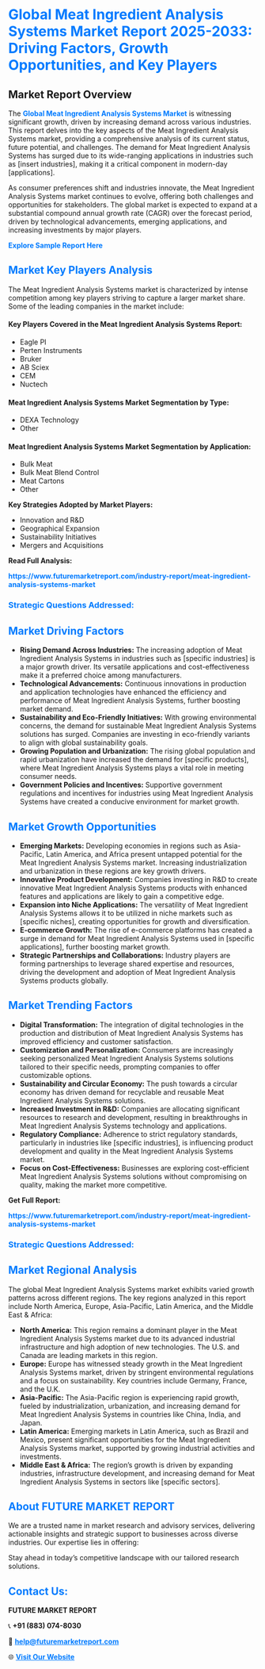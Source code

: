 <h1 style="color: #007BFF;">Global Meat Ingredient Analysis Systems Market Report 2025-2033: Driving Factors, Growth Opportunities, and Key Players</h1>

<section id="overview">
<h2>Market Report Overview</h2>
<p>The <a href="https://www.futuremarketreport.com/industry-report/meat-ingredient-analysis-systems-market" style="color: #007BFF; text-decoration: none;"><strong>Global Meat Ingredient Analysis Systems Market</strong></a> is witnessing significant growth, driven by increasing demand across various industries. This report delves into the key aspects of the Meat Ingredient Analysis Systems market, providing a comprehensive analysis of its current status, future potential, and challenges. The demand for Meat Ingredient Analysis Systems has surged due to its wide-ranging applications in industries such as [insert industries], making it a critical component in modern-day [applications].</p>
<p>As consumer preferences shift and industries innovate, the Meat Ingredient Analysis Systems market continues to evolve, offering both challenges and opportunities for stakeholders. The global market is expected to expand at a substantial compound annual growth rate (CAGR) over the forecast period, driven by technological advancements, emerging applications, and increasing investments by major players.</p>
</section>

<section id="overview">
<p><a href="https://www.futuremarketreport.com/request-sample/reportId=35622" style="color: #007BFF; text-decoration: none;"><strong>Explore Sample Report Here</strong></a></p>
</section>

<section id="key-players">
<h2 style="color: #007BFF;">Market Key Players Analysis</h2>
<p>The Meat Ingredient Analysis Systems market is characterized by intense competition among key players striving to capture a larger market share. Some of the leading companies in the market include:</p>
<h4>Key Players Covered in the Meat Ingredient Analysis Systems Report:</h4>
<ul><li>Eagle PI</li><li>Perten Instruments</li><li>Bruker</li><li>AB Sciex</li><li>CEM</li><li>Nuctech</li></ul>
<h4>Meat Ingredient Analysis Systems Market Segmentation by Type:</h4>
<ul><li>DEXA Technology</li><li>Other</li></ul>

<h4>Meat Ingredient Analysis Systems Market Segmentation by Application:</h4>
<ul><li>Bulk Meat</li><li>Bulk Meat Blend Control</li><li>Meat Cartons</li><li>Other</li></ul>
<p><strong>Key Strategies Adopted by Market Players:</strong></p>
<ul>
<li>Innovation and R&D</li>
<li>Geographical Expansion</li>
<li>Sustainability Initiatives</li>
<li>Mergers and Acquisitions</li>
</ul>
</section>

<section>
<p><strong>Read Full Analysis: </strong></p><a href="https://www.futuremarketreport.com/industry-report/meat-ingredient-analysis-systems-market" style="color: #007BFF; text-decoration: none;"><strong>https://www.futuremarketreport.com/industry-report/meat-ingredient-analysis-systems-market</strong></a>
<h3 style="color: #007BFF;">Strategic Questions Addressed:</h3>
</section>

<section id="driving-factors">
<h2 style="color: #007BFF;">Market Driving Factors</h2>
<ul>
<li><strong>Rising Demand Across Industries:</strong> The increasing adoption of Meat Ingredient Analysis Systems in industries such as [specific industries] is a major growth driver. Its versatile applications and cost-effectiveness make it a preferred choice among manufacturers.</li>
<li><strong>Technological Advancements:</strong> Continuous innovations in production and application technologies have enhanced the efficiency and performance of Meat Ingredient Analysis Systems, further boosting market demand.</li>
<li><strong>Sustainability and Eco-Friendly Initiatives:</strong> With growing environmental concerns, the demand for sustainable Meat Ingredient Analysis Systems solutions has surged. Companies are investing in eco-friendly variants to align with global sustainability goals.</li>
<li><strong>Growing Population and Urbanization:</strong> The rising global population and rapid urbanization have increased the demand for [specific products], where Meat Ingredient Analysis Systems plays a vital role in meeting consumer needs.</li>
<li><strong>Government Policies and Incentives:</strong> Supportive government regulations and incentives for industries using Meat Ingredient Analysis Systems have created a conducive environment for market growth.</li>
</ul>
</section>

<section id="growth-opportunities">
<h2 style="color: #007BFF;">Market Growth Opportunities</h2>
<ul>
<li><strong>Emerging Markets:</strong> Developing economies in regions such as Asia-Pacific, Latin America, and Africa present untapped potential for the Meat Ingredient Analysis Systems market. Increasing industrialization and urbanization in these regions are key growth drivers.</li>
<li><strong>Innovative Product Development:</strong> Companies investing in R&D to create innovative Meat Ingredient Analysis Systems products with enhanced features and applications are likely to gain a competitive edge.</li>
<li><strong>Expansion into Niche Applications:</strong> The versatility of Meat Ingredient Analysis Systems allows it to be utilized in niche markets such as [specific niches], creating opportunities for growth and diversification.</li>
<li><strong>E-commerce Growth:</strong> The rise of e-commerce platforms has created a surge in demand for Meat Ingredient Analysis Systems used in [specific applications], further boosting market growth.</li>
<li><strong>Strategic Partnerships and Collaborations:</strong> Industry players are forming partnerships to leverage shared expertise and resources, driving the development and adoption of Meat Ingredient Analysis Systems products globally.</li>
</ul>
</section>

<section id="trending-factors">
<h2 style="color: #007BFF;">Market Trending Factors</h2>
<ul>
<li><strong>Digital Transformation:</strong> The integration of digital technologies in the production and distribution of Meat Ingredient Analysis Systems has improved efficiency and customer satisfaction.</li>
<li><strong>Customization and Personalization:</strong> Consumers are increasingly seeking personalized Meat Ingredient Analysis Systems solutions tailored to their specific needs, prompting companies to offer customizable options.</li>
<li><strong>Sustainability and Circular Economy:</strong> The push towards a circular economy has driven demand for recyclable and reusable Meat Ingredient Analysis Systems solutions.</li>
<li><strong>Increased Investment in R&D:</strong> Companies are allocating significant resources to research and development, resulting in breakthroughs in Meat Ingredient Analysis Systems technology and applications.</li>
<li><strong>Regulatory Compliance:</strong> Adherence to strict regulatory standards, particularly in industries like [specific industries], is influencing product development and quality in the Meat Ingredient Analysis Systems market.</li>
<li><strong>Focus on Cost-Effectiveness:</strong> Businesses are exploring cost-efficient Meat Ingredient Analysis Systems solutions without compromising on quality, making the market more competitive.</li>
</ul>
</section>

<section>
<p><strong>Get Full Report: </strong></p><a href="https://www.futuremarketreport.com/industry-report/meat-ingredient-analysis-systems-market" style="color: #007BFF; text-decoration: none;"><strong>https://www.futuremarketreport.com/industry-report/meat-ingredient-analysis-systems-market</strong></a>
<h3 style="color: #007BFF;">Strategic Questions Addressed:</h3>
</section>


<section id="regional-analysis">
<h2 style="color: #007BFF;">Market Regional Analysis</h2>
<p>The global Meat Ingredient Analysis Systems market exhibits varied growth patterns across different regions. The key regions analyzed in this report include North America, Europe, Asia-Pacific, Latin America, and the Middle East & Africa:</p>
<ul>
<li><strong>North America:</strong> This region remains a dominant player in the Meat Ingredient Analysis Systems market due to its advanced industrial infrastructure and high adoption of new technologies. The U.S. and Canada are leading markets in this region.</li>
<li><strong>Europe:</strong> Europe has witnessed steady growth in the Meat Ingredient Analysis Systems market, driven by stringent environmental regulations and a focus on sustainability. Key countries include Germany, France, and the U.K.</li>
<li><strong>Asia-Pacific:</strong> The Asia-Pacific region is experiencing rapid growth, fueled by industrialization, urbanization, and increasing demand for Meat Ingredient Analysis Systems in countries like China, India, and Japan.</li>
<li><strong>Latin America:</strong> Emerging markets in Latin America, such as Brazil and Mexico, present significant opportunities for the Meat Ingredient Analysis Systems market, supported by growing industrial activities and investments.</li>
<li><strong>Middle East & Africa:</strong> The region’s growth is driven by expanding industries, infrastructure development, and increasing demand for Meat Ingredient Analysis Systems in sectors like [specific sectors].</li>
</ul>
</section>

<footer>
<h2 style="color: #007BFF;">About FUTURE MARKET REPORT</h2>
<p>We are a trusted name in market research and advisory services, delivering actionable insights and strategic support to businesses across diverse industries. Our expertise lies in offering:</p>

<p>Stay ahead in today’s competitive landscape with our tailored research solutions.</p>

<h2 style="color: #007BFF;">Contact Us:</h2>
<p><strong>FUTURE MARKET REPORT</strong></p>
<p>📞 <strong>+91 (883) 074-8030</strong></p>
<p>📧 <strong><a href="mailto:help@futuremarketreport.com" style="color: #007BFF;">help@futuremarketreport.com</a></strong></p>
<p>🌐 <strong><a href="https://www.futuremarketreport.com/" style="color: #007BFF;">Visit Our Website</a></strong></p>
</footer>